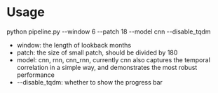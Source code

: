 # Usage
python pipeline.py --window 6 --patch 18 --model cnn --disable_tqdm
* window: the length of lookback months
* patch: the size of small patch, should be divided by 180
* model: cnn, rnn, cnn_rnn, currently cnn also captures the temporal correlation in a simple way, and demonstrates the most robust performance
* --disable_tqdm: whether to show the progress bar